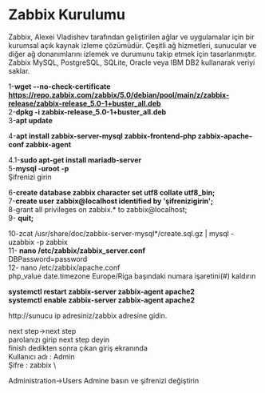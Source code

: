 # Zabbix Kurulumu

Zabbix, Alexei Vladishev tarafından geliştirilen ağlar ve uygulamalar için bir kurumsal açık kaynak izleme çözümüdür.
Çeşitli ağ hizmetleri, sunucular ve diğer ağ donanımlarını izlemek ve durumunu takip etmek için tasarlanmıştır. 
Zabbix MySQL, PostgreSQL, SQLite, Oracle veya IBM DB2 kullanarak veriyi saklar.

1-**wget --no-check-certificate https://repo.zabbix.com/zabbix/5.0/debian/pool/main/z/zabbix-release/zabbix-release_5.0-1+buster_all.deb** \
2-**dpkg -i zabbix-release_5.0-1+buster_all.deb** \
3-**apt update**

4-**apt install zabbix-server-mysql zabbix-frontend-php zabbix-apache-conf zabbix-agent**

4.1-**sudo apt-get install mariadb-server**\
5-**mysql -uroot -p**\
Şifrenizi girin

6-**create database zabbix character set utf8 collate utf8_bin;**\
7-**create user zabbix@localhost identified by 'şifrenizigirin';**\
8-grant all privileges on zabbix.* to zabbix@localhost;\
9- **quit;**



10-zcat /usr/share/doc/zabbix-server-mysql*/create.sql.gz | mysql -uzabbix -p zabbix\
11- **nano /etc/zabbix/zabbix_server.conf**\
DBPassword=password\
12- nano /etc/zabbix/apache.conf\
php_value date.timezone Europe/Riga   başındaki numara işaretini(#) kaldırın    


**systemctl restart zabbix-server zabbix-agent apache2**\
**systemctl enable zabbix-server zabbix-agent apache2**


http://sunucu ip adresiniz/zabbix  adresine gidin.

next step->next step \
parolanızı girip next step deyin \
finish dedikten sonra çıkan giriş ekranında\
Kullanıcı adı : Admin \
Şifre : zabbix \

Administration->Users
Admine basın
 ve şifrenizi değiştirin 


